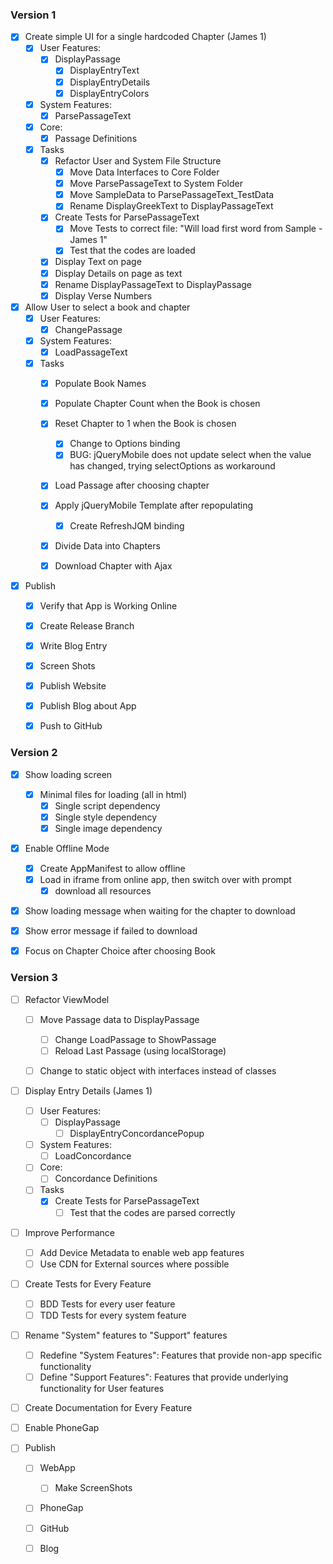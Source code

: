 ﻿### Version 1

- [X] Create simple UI for a single hardcoded Chapter (James 1)
	- [X] User Features:
		- [X] DisplayPassage
			- [X] DisplayEntryText
			- [X] DisplayEntryDetails
			- [X] DisplayEntryColors
	- [X] System Features:
		- [X] ParsePassageText
	- [X] Core:
		- [X] Passage Definitions
	- [X] Tasks
		- [X] Refactor User and System File Structure
			- [X] Move Data Interfaces to Core Folder
			- [X] Move ParsePassageText to System Folder
			- [X] Move SampleData to ParsePassageText_TestData
			- [X] Rename DisplayGreekText to DisplayPassageText
		- [X] Create Tests for ParsePassageText
			- [X] Move Tests to correct file: "Will load first word from Sample - James 1"
			- [X] Test that the codes are loaded
		- [X] Display Text on page
		- [X] Display Details on page as text
		- [X] Rename DisplayPassageText to DisplayPassage
		- [X] Display Verse Numbers

- [X] Allow User to select a book and chapter
	- [X] User Features:
		- [X] ChangePassage
	- [X] System Features:
		- [X] LoadPassageText
	- [X] Tasks
		- [X] Populate Book Names
		- [X] Populate Chapter Count when the Book is chosen
		- [X] Reset Chapter to 1 when the Book is chosen
			- [X] Change to Options binding
			- [X] BUG: jQueryMobile does not update select when the value has changed, trying selectOptions as workaround
		- [X] Load Passage after choosing chapter
		- [X] Apply jQueryMobile Template after repopulating
			- [X] Create RefreshJQM binding
		- [X] Divide Data into Chapters
		- [X] Download Chapter with Ajax


- [X] Publish
	- [X] Verify that App is Working Online
	- [X] Create Release Branch
	- [X] Write Blog Entry
	- [X] Screen Shots
	- [X] Publish Website
	- [X] Publish Blog about App
	- [X] Push to GitHub


### Version 2

- [X] Show loading screen

	- [X] Minimal files for loading (all in html)
		- [X] Single script dependency
		- [X] Single style dependency
		- [X] Single image dependency

- [X] Enable Offline Mode

	- [X] Create AppManifest to allow offline 
	- [X] Load in iframe from online app, then switch over with prompt
		-  [X] download all resources

- [X] Show loading message when waiting for the chapter to download
- [X] Show error message if failed to download

- [X] Focus on Chapter Choice after choosing Book


### Version 3

- [ ] Refactor ViewModel
	- [ ] Move Passage data to DisplayPassage
		- [ ] Change LoadPassage to ShowPassage
		- [ ] Reload Last Passage (using localStorage)
	- [ ] Change to static object with interfaces instead of classes


- [ ] Display Entry Details (James 1)
	- [ ] User Features:
		- [ ] DisplayPassage
			- [ ] DisplayEntryConcordancePopup
	- [ ] System Features:
		- [ ] LoadConcordance
	- [ ] Core:
		- [ ] Concordance Definitions
	- [ ] Tasks
		- [X] Create Tests for ParsePassageText
			- [ ] Test that the codes are parsed correctly

- [ ] Improve Performance
	- [ ] Add Device Metadata to enable web app features
	- [ ] Use CDN for External sources where possible

- [ ] Create Tests for Every Feature
	- [ ] BDD Tests for every user feature
	- [ ] TDD Tests for every system feature

- [ ] Rename "System" features to "Support" features
	- [ ] Redefine "System Features": Features that provide non-app specific functionality
	- [ ] Define "Support Features": Features that provide underlying functionality for User features

- [ ] Create Documentation for Every Feature

- [ ] Enable PhoneGap

- [ ] Publish
	- [ ] WebApp
		- [ ] Make ScreenShots
	- [ ] PhoneGap
	- [ ] GitHub
	- [ ] Blog

